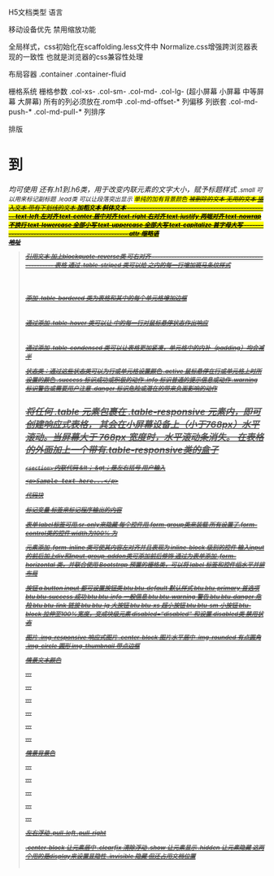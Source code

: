 <!DOCTYPE html>   H5文档类型

<html lang="zh-CN">     语言

移动设备优先
<meta name="viewport" content="width=device-width, initial-scale=1">
<meta name="viewport" content="width=device-width, initial-scale=1, maximum-scale=1, user-scalable=no">  禁用缩放功能

全局样式，css初始化在scaffolding.less文件中
Normalize.css增强跨浏览器表现的一致性    也就是浏览器的css兼容性处理

布局容器
.container  .container-fluid

栅格系统
栅格参数 .col-xs-  .col-sm-  .col-md-  .col-lg-   (超小屏幕 小屏幕 中等屏幕 大屏幕)
所有的列必须放在.rom中
.col-md-offset-*  列偏移
列嵌套
.col-md-push-*   .col-md-pull-*   列排序

排版
<h1>到<h6>均可使用    
还有.h1到.h6类，用于改变内联元素的文字大小，赋予标题样式
<small>  .small  可以用来标记副标题
.lead类  可以让段落突出显示
<mark>  单纯的加有背景颜色
<del>被删除的文本
<s>无用的文本
<ins>插入文本
<u>带有下划线的文本
<strong>加粗文本
<em>斜体文本
---------------------------------------------------
text-left 左对齐
text-center 居中对齐
text-right 右对齐
text-justify 两端对齐
text-nowrap 不换行
text-lowercase 全部小写
text-uppercase 全部大写
text-capitalize 首字母大写
--------------------------------------------------
<abbr title="attribute">attr</abbr> 缩略语
<address>  地址
<blockquote>  引用文本 加上blockquote-reverse类  可右对齐
--------------------------------------------------
表格
<table class="table">  
通过 .table-striped 类可以给 <tbody> 之内的每一行增加斑马条纹样式  <table class="table table-striped">
<table class="table table-bordered">  添加 .table-bordered 类为表格和其中的每个单元格增加边框
<table class="table table-hover">  通过添加 .table-hover 类可以让 <tbody> 中的每一行对鼠标悬停状态作出响应
<table class="table table-condensed"> 通过添加 .table-condensed 类可以让表格更加紧凑，单元格中的内补（padding）均会减半

状态类：通过这些状态类可以为行或单元格设置颜色
.active         鼠标悬停在行或单元格上时所设置的颜色
.success 标识成功或积极的动作
.info         标识普通的提示信息或动作
.warning 标识警告或需要用户注意
.danger         标识危险或潜在的带来负面影响的动作

将任何 .table 元素包裹在 .table-responsive 元素内，即可创建响应式表格，
其会在小屏幕设备上（小于768px）水平滚动。当屏幕大于 768px 宽度时，水平滚动条消失。
在表格的外面加上一个带有.table-responsive类的盒子
--------------------------------------------------
<code>&lt;section&gt;</code>  内联代码  &lt； &gt；是左右括号
<kbd>  用户输入
<pre>&lt;p&gt;Sample text here...&lt;/p&gt;</pre> 代码块
<var> 标记变量
<samp> 标签来标记程序输出的内容

表单
label标签可用.sr-only来隐藏
每个控件用.form-group类来装载
所有设置了.form-control类的控件 width为100%
为 <form> 元素添加 .form-inline 类可使其内容左对齐并且表现为 inline-block 级别的控件
输入input的前后加上div和input-group-addon类可添加前后修饰
通过为表单添加 .form-horizontal 类，并联合使用 Bootstrap 预置的栅格类，可以将 label 标签和控件组水平并排布局

按钮
a button input 都可设置按钮类
btu btu-default  默认样式
btu btu-primary  首选项
btu btu-success  成功
btu btu-info     一般信息
btu btu-warning  警告
btu btu-danger   危险
btu btu-link     链接
btu btu-lg       大按钮
btu btu-xs       超小按钮
btu btu-sm       小按钮
btu-block        拉伸至100%宽度，变成块级元素
disabled=“disabled”  和设置.disabled类      禁用状态

图片
.img-responsive 响应式图片
.center-block   图片水平居中
.img-rounded    有点圆角
.img-circle     圆形
img-thumbnail   带点边框

情景文本颜色
<p class="text-muted">...</p>
<p class="text-primary">...</p>
<p class="text-success">...</p>
<p class="text-info">...</p>
<p class="text-warning">...</p>
<p class="text-danger">...</p>
情景背景色
<p class="bg-primary">...</p>
<p class="bg-success">...</p>
<p class="bg-info">...</p>
<p class="bg-warning">...</p>
<p class="bg-danger">...</p>

左右浮动
.pull-left
.pull-right

.center-block  让元素居中
.clearfix      清除浮动
.show          让元素显示
.hidden        让元素隐藏  这两个用的是display来设置显隐性
.invisible     隐藏 但还占用文档位置